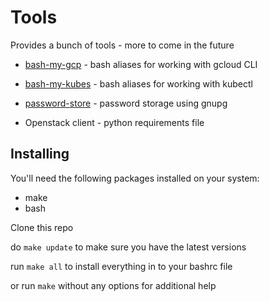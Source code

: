 # Tools

Provides a bunch of tools - more to come in the future


* [bash-my-gcp](https://www.github.com/mcrmonkey/bash-my-gcp) - bash aliases for working with gcloud CLI

* [bash-my-kubes](https://www.github.com/mcrmonkey/bash-my-kubes) - bash aliases for working with kubectl

* [password-store](https://git.zx2c4.com/password-store) - password storage using gnupg

* Openstack client - python requirements file

## Installing

You'll need the following packages installed on your system:

* make
* bash



Clone this repo

do `make update` to make sure you have the latest versions

run `make all` to install everything in to your bashrc file

or run `make` without any options for additional help


